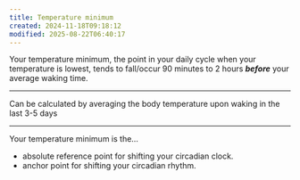 ```yaml
---
title: Temperature minimum
created: 2024-11-18T09:18:12
modified: 2025-08-22T06:40:17
---
```


Your temperature minimum, the point in your daily cycle when your temperature is lowest, tends to fall/occur 90 minutes to 2 hours _**before**_ your average waking time.

---

Can be calculated by averaging the body temperature upon waking in the last 3-5 days

---

Your temperature minimum is the…

* absolute reference point for shifting your circadian clock.
* anchor point for shifting your circadian rhythm.
